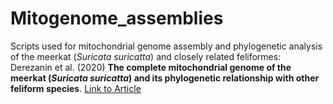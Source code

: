 # Mitogenome_assemblies
Scripts used for mitochondrial genome assembly and phylogenetic analysis of the meerkat (_Suricata suricatta_) and closely related feliformes:\
Derezanin et al. (2020) **The complete mitochondrial genome of the meerkat (_Suricata suricatta_) and its phylogenetic relationship with other feliform species**. [Link to Article](https://www.tandfonline.com/doi/pdf/10.1080/23802359.2020.1726221)
